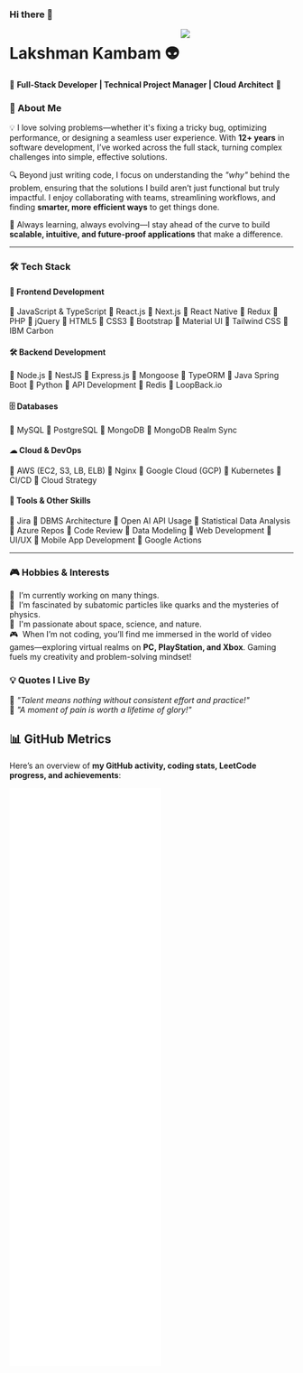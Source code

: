 ### Hi there 👋  

<!--  
**klakshman318/klakshman318** is a ✨ _special_ ✨ repository because its `README.md` (this file) appears on your GitHub profile.  
-->  

<img align='right' src='http://www.lakshmankambam.com/Lakshman.png' width='200' />  

# Lakshman Kambam 👽  
🚀 **Full-Stack Developer | Technical Project Manager | Cloud Architect** 🚀  

### 🚀 About Me  
💡 I love solving problems—whether it's fixing a tricky bug, optimizing performance, or designing a seamless user experience. With **12+ years** in software development, I’ve worked across the full stack, turning complex challenges into simple, effective solutions.  

🔍 Beyond just writing code, I focus on understanding the *"why"* behind the problem, ensuring that the solutions I build aren’t just functional but truly impactful. I enjoy collaborating with teams, streamlining workflows, and finding **smarter, more efficient ways** to get things done.  

🚀 Always learning, always evolving—I stay ahead of the curve to build **scalable, intuitive, and future-proof applications** that make a difference.  

---

### 🛠️ Tech Stack  

#### 🎨 **Frontend Development**  
🌱 JavaScript & TypeScript 🌱 React.js 🌱 Next.js 🌱 React Native 🌱 Redux 🌱 PHP 🌱 jQuery 🌱 HTML5 🌱 CSS3 🌱 Bootstrap 🌱 Material UI 🌱 Tailwind CSS 🌱 IBM Carbon  

#### 🛠 **Backend Development**  
🌱 Node.js 🌱 NestJS 🌱 Express.js 🌱 Mongoose 🌱 TypeORM 🌱 Java Spring Boot 🌱 Python 🌱 API Development 🌱 Redis 🌱 LoopBack.io  

#### 🗄 **Databases**  
🌱 MySQL 🌱 PostgreSQL 🌱 MongoDB 🌱 MongoDB Realm Sync  

#### ☁ **Cloud & DevOps**  
🌱 AWS (EC2, S3, LB, ELB) 🌱 Nginx 🌱 Google Cloud (GCP) 🌱 Kubernetes 🌱 CI/CD 🌱 Cloud Strategy   

#### 🔧 **Tools & Other Skills**  
🌱 Jira 🌱 DBMS Architecture 🌱 Open AI API Usage 🌱 Statistical Data Analysis 🌱 Azure Repos 🌱 Code Review 🌱 Data Modeling 🌱 Web Development 🌱 UI/UX 🌱 Mobile App Development 🌱 Google Actions  

---

### 🎮 Hobbies & Interests  
🧠  &nbsp;I’m currently working on many things.  
🧬  &nbsp;I’m fascinated by subatomic particles like quarks and the mysteries of physics.  
🌌  &nbsp;I'm passionate about space, science, and nature.  
🎮  &nbsp;When I’m not coding, you’ll find me immersed in the world of video games—exploring virtual realms on **PC, PlayStation, and Xbox**. Gaming fuels my creativity and problem-solving mindset!  

### 💡 Quotes I Live By  
💎  *"Talent means nothing without consistent effort and practice!"*  
💎  *"A moment of pain is worth a lifetime of glory!"* 

## 📊 GitHub Metrics  

Here’s an overview of **my GitHub activity, coding stats, LeetCode progress, and achievements**:  

![GitHub Metrics](https://github.com/klakshman318/klakshman318/blob/master/github-metrics.svg)  



